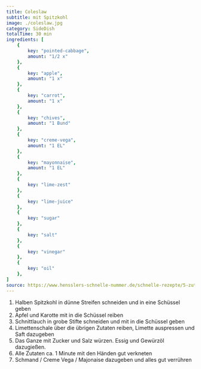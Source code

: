 ```yaml
---
title: Coleslaw
subtitle: mit Spitzkohl
image: ./coleslaw.jpg
category: SideDish
totalTime: 30 min
ingredients: [
    {
        key: "pointed-cabbage",
        amount: "1/2 x"
    },
    {
        key: "apple",
        amount: "1 x"
    },
    {
        key: "carrot",
        amount: "1 x"
    },
    {
        key: "chives",
        amount: "1 Bund"
    },
    {
        key: "creme-vega",
        amount: "1 EL"
    },
    {
        key: "mayonnaise",
        amount: "1 EL"
    },
    {
        key: "lime-zest"
    },
    {
        key: "lime-juice"
    },
    {
        key: "sugar"
    },
    {
        key: "salt"
    },
    {
        key: "vinegar"
    },
    {
        key: "oil"
    },
]
source: https://www.hensslers-schnelle-nummer.de/schnelle-rezepte/5-zutaten-in-15-minuten-rezepte-13/coleslaw-286
---
```


1. Halben Spitzkohl in dünne Streifen schneiden und in eine Schüssel geben
2. Apfel und Karotte mit in die Schüssel reiben
3. Schnittlauch in grobe Stifte schneiden und mit in die Schüssel geben
4. Limettenschale über die übrigen Zutaten reiben, Limette auspressen und Saft dazugeben
5. Das Ganze mit Zucker und Salz würzen. Essig und Gewürzöl dazugießen.
6. Alle Zutaten ca. 1 Minute mit den Händen gut verkneten
7. Schmand / Creme Vega / Majonaise dazugeben und alles gut verrühren